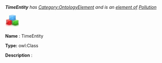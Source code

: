 ___TimeEntity__ 
 has
 [Category:OntologyElement](../../Category/OntologyElement "Category:OntologyElement") 
 and is an
 [element of](../../Property/ElementOf "Property:ElementOf") 
[Pollution](../../Submissions/Pollution "Submissions:Pollution")_




  





[![Class](../public/images/thumb/2/27/Class.gif/45px-Class.gif)](../../Image/Class.gif "Class")


__Name__ 
 : TimeEntity
 



__Type:__ 
 owl:Class
 



__Description__ 
 :